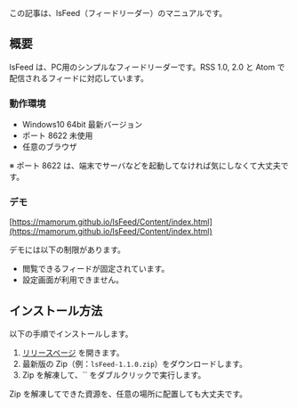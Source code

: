 この記事は、lsFeed（フィードリーダー）のマニュアルです。


## 概要
lsFeed は、PC用のシンプルなフィードリーダーです。RSS 1.0, 2.0 と Atom で配信されるフィードに対応しています。


### 動作環境
- Windows10 64bit 最新バージョン
- ポート 8622 未使用
- 任意のブラウザ

※ ポート 8622 は、端末でサーバなどを起動してなければ気にしなくて大丈夫です。


### デモ
[https://mamorum.github.io/lsFeed/Content/index.html](https://mamorum.github.io/lsFeed/Content/index.html)

デモには以下の制限があります。

- 閲覧できるフィードが固定されています。
- 設定画面が利用できません。



## インストール方法
以下の手順でインストールします。

1. [リリースページ](https://github.com/mamorum/lsFeed/releases) を開きます。
2. 最新版の Zip（例：`lsFeed-1.1.0.zip`）をダウンロードします。
3. Zip を解凍して、`` をダブルクリックで実行します。

Zip を解凍してできた資源を、任意の場所に配置しても大丈夫です。

